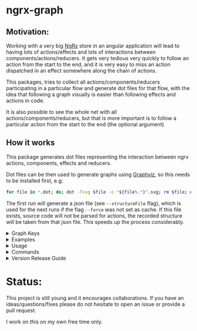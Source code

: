 # ngrx-graph

## Motivation:

Working with a very big [NgRx](https://ngrx.io/) store in an angular application will lead to having lots of actions/effects and lots of interactions between components/actions/reducers. It gets very tedious very quickly to follow an action from the start to the end, and it is very easy to miss an action dispatched in an effect somewhere along the chain of actions.

This packages, tries to collect all actions/components/reducers participating in a particular flow and generate dot files for that flow, with the idea that following a graph visually is easier than following effects and actions in code.

It is also possible to see the whole net with all actions/components/reducers, but that is more important is to follow a particular action from the start to the end (the optional argument)

## How it works

This package generates dot files representing the interaction between ngrx actions, components, effects and reducers.

Dot files can be then used to generate graphs using [Graphviz](https://www.graphviz.org/), so this needs to be installed first, e.g:

```bash
for file in *.dot; do; dot -Tsvg $file -o "${file%.*}".svg; rm $file; done
```

The first run will generate a json file (see `--structureFile` flag), which is used for the next runs if the flag `--force` was not set as cache.
If this file exists, source code will not be parsed for actions, the recorded structure will be taken from that json file. This speeds up the process considerably.

<details>
  <summary>Graph Keys</summary>

|                 |                                              |
| --------------- | -------------------------------------------- |
| Component       | ![component](./docs/keys/component.png)      |
| Action          | ![component](./docs/keys/action.png)         |
| Action in focus | ![component](./docs/keys/selectedAction.png) |
| Nested Action   | ![component](./docs/keys/nestedAction.png)   |
| Reducer         | ![component](./docs/keys/reducer.png)        |

</details>
<details>
  <summary>Examples</summary>

### Case 1:

### Input:

```typescript
// actions
export const action1 = createAction('Action1');
export const action2 = createAction('Action2');
export const action3 = createAction('Action3');

// component
@Component()
export class FirstComponent {
  onEvent() {
    this.store.dispatch(action1());
  }
}

// effects
@Injectable()
export class ExampleEffects {
  effect1$ = createEffect(() =>
    this.actions$.pipe(
      ofType(action1),
      switchMap(() => [action2(), action3()]),
    ),
  );
}

// reducer
const firstReducer = createReducer(
  on(action3, () => {
    // ...
  }),
);
```

### Output:

```bash
npx ngrx-graph -j -f
```

- [ngrx-graph.json](./docs/examples/case1/ngrx-graph.json)

```bash
npx ngrx-graph action1
```

- [dotFile](./docs/examples/case1/action1.dot)
- graph:  
  ![graph](./docs/examples/case1/action1.svg)

```bash
npx ngrx-graph action3
```

- [dotFile](./docs/examples/case1/action3.dot)
- graph:  
  ![graph](./docs/examples/case1/action3.svg)

### Case 2 (nested actions):

### Input:

```typescript
// actions
export const nestedAction = createAction(
  'NestedAction',
  props<{ action: Action }>(),
);
export const action1 = createAction('Action1');
export const action2 = createAction('Action2');
export const action3 = createAction('Action3');

// component
@Component()
export class FirstComponent {
  onEvent() {
    this.store.dispatch(nestedAction({ action: action1() }));
  }
}

// effects
@Injectable()
export class ExampleEffects {
  effect1$ = createEffect(() =>
    this.actions$.pipe(
      ofType(action1),
      switchMap(() => [nestedAction1({ action: action2() }), action3()])),
    ),
  );

  effect2$ = createEffect(() =>
    this.actions$.pipe(
      ofType(nestedAction1),
      map(({ action }) => nestedAction2( { action: action()})),
    ),
  );

  effect3$ = createEffect(() =>
    this.actions$.pipe(
      ofType(nestedAction2),
      map(({ action }) => action())),
    ),
  );
}

// reducer
const firstReducer = createReducer(
  on(action3, () => {
    // ...
  }),
)
```

### Output:

```bash
npx ngrx-graph -j -f
```

- [ngrx-graph.json](./docs/examples/case2/ngrx-graph.json)

```bash
npx ngrx-graph action1
```

- [dotFile](./docs/examples/case2/action1.dot)
- graph:  
  ![graph](./docs/examples/case2/action1.svg)

```bash
npx ngrx-graph action3
```

- [dotFile](./docs/examples/case2/action3.dot)
- graph:  
  ![graph](./docs/examples/case2/action3.svg)

</details>

<details>
  <summary>Usage</summary>

<!-- usage -->
```sh-session
$ npm install -g ngrx-graph
$ ngrx-graph COMMAND
running command...
$ ngrx-graph (--version)
ngrx-graph/0.0.13 darwin-arm64 node-v22.10.0
$ ngrx-graph --help [COMMAND]
USAGE
  $ ngrx-graph COMMAND
...
```
<!-- usagestop -->
</details>

<details>
  <summary>Commands</summary>

<!-- commands -->
* [`ngrx-graph graph [ACTION]`](#ngrx-graph-graph-action)
* [`ngrx-graph help [COMMAND]`](#ngrx-graph-help-command)

## `ngrx-graph graph [ACTION]`

Generate NgRx actions graph

```
USAGE
  $ ngrx-graph graph [ACTION] [-a] [-f] [-j] [-o <value>] [-d <value>] [-s <value>]

ARGUMENTS
  ACTION  Action of interest. It will be ignored if --jsonOnly is used

FLAGS
  -a, --all                    Generate the whole graph for all actions and connected component, effects and reducers.
                               It will be ignored if --jsonOnly is used
  -d, --srcDir=<value>         [default: current directory] Source directory to grab actions from, usually the directory
                               with package.json in it
  -f, --force                  Force regenrating the graph structure
  -j, --jsonOnly               Generate only the structure json file, can be combined with --structureFile option. It
                               overrides --all and [ACTION]
  -o, --outputDir=<value>      [default: /tmp] Destination directory, where to save the generated files
  -s, --structureFile=<value>  [default: ngrx-graph.json] Then name of the structure json file, Path is taken from
                               --outputDir option

DESCRIPTION
  Generate NgRx actions graph

EXAMPLES
  $ ngrx-graph graph
```

_See code: [src/commands/graph/index.ts](https://github.com/ammarnajjar/ngrx-graph/blob/v0.0.13/src/commands/graph/index.ts)_

## `ngrx-graph help [COMMAND]`

Display help for ngrx-graph.

```
USAGE
  $ ngrx-graph help [COMMAND...] [-n]

ARGUMENTS
  COMMAND...  Command to show help for.

FLAGS
  -n, --nested-commands  Include all nested commands in the output.

DESCRIPTION
  Display help for ngrx-graph.
```

_See code: [@oclif/plugin-help](https://github.com/oclif/plugin-help/blob/v6.2.15/src/commands/help.ts)_
<!-- commandsstop -->
</details>

<details>
  <summary>Version Release Guide</summary>

  - change version in [`package.json`](package.json)
  - run `npm run version`
  - commit and push/merge to main
  - draft and release a release on [github](https://github.com/ammarnajjar/ngrx-graph/releases/new)
</details>

# Status:

This project is still young and it encourages collaborations. If you have an ideas/questions/fixes please do not hesitate to open an issue or provide a pull request.

I work on this on my own free time only.
